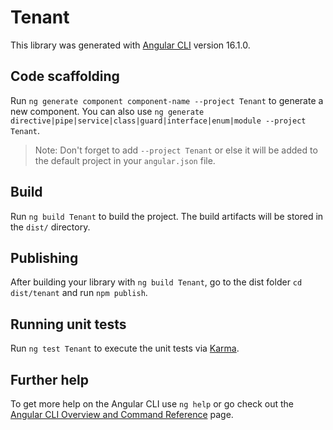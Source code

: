 # Tenant

This library was generated with [Angular CLI](https://github.com/angular/angular-cli) version 16.1.0.

## Code scaffolding

Run `ng generate component component-name --project Tenant` to generate a new component. You can also use `ng generate directive|pipe|service|class|guard|interface|enum|module --project Tenant`.
> Note: Don't forget to add `--project Tenant` or else it will be added to the default project in your `angular.json` file. 

## Build

Run `ng build Tenant` to build the project. The build artifacts will be stored in the `dist/` directory.

## Publishing

After building your library with `ng build Tenant`, go to the dist folder `cd dist/tenant` and run `npm publish`.

## Running unit tests

Run `ng test Tenant` to execute the unit tests via [Karma](https://karma-runner.github.io).

## Further help

To get more help on the Angular CLI use `ng help` or go check out the [Angular CLI Overview and Command Reference](https://angular.io/cli) page.
